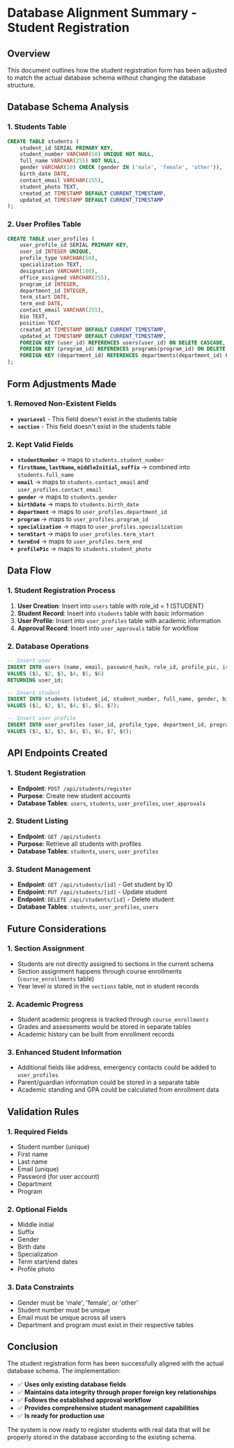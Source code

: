 # Database Alignment Summary - Student Registration

## Overview
This document outlines how the student registration form has been adjusted to match the actual database schema without changing the database structure.

## Database Schema Analysis

### 1. Students Table
```sql
CREATE TABLE students (
    student_id SERIAL PRIMARY KEY,
    student_number VARCHAR(50) UNIQUE NOT NULL,
    full_name VARCHAR(255) NOT NULL,
    gender VARCHAR(10) CHECK (gender IN ('male', 'female', 'other')),
    birth_date DATE,
    contact_email VARCHAR(255),
    student_photo TEXT,
    created_at TIMESTAMP DEFAULT CURRENT_TIMESTAMP,
    updated_at TIMESTAMP DEFAULT CURRENT_TIMESTAMP
);
```

### 2. User Profiles Table
```sql
CREATE TABLE user_profiles (
    user_profile_id SERIAL PRIMARY KEY,
    user_id INTEGER UNIQUE,
    profile_type VARCHAR(50),
    specialization TEXT,
    designation VARCHAR(100),
    office_assigned VARCHAR(255),
    program_id INTEGER,
    department_id INTEGER,
    term_start DATE,
    term_end DATE,
    contact_email VARCHAR(255),
    bio TEXT,
    position TEXT,
    created_at TIMESTAMP DEFAULT CURRENT_TIMESTAMP,
    updated_at TIMESTAMP DEFAULT CURRENT_TIMESTAMP,
    FOREIGN KEY (user_id) REFERENCES users(user_id) ON DELETE CASCADE,
    FOREIGN KEY (program_id) REFERENCES programs(program_id) ON DELETE SET NULL,
    FOREIGN KEY (department_id) REFERENCES departments(department_id) ON DELETE SET NULL
);
```

## Form Adjustments Made

### 1. Removed Non-Existent Fields
- **`yearLevel`** - This field doesn't exist in the students table
- **`section`** - This field doesn't exist in the students table

### 2. Kept Valid Fields
- **`studentNumber`** → maps to `students.student_number`
- **`firstName`, `lastName`, `middleInitial`, `suffix`** → combined into `students.full_name`
- **`email`** → maps to `students.contact_email` and `user_profiles.contact_email`
- **`gender`** → maps to `students.gender`
- **`birthDate`** → maps to `students.birth_date`
- **`department`** → maps to `user_profiles.department_id`
- **`program`** → maps to `user_profiles.program_id`
- **`specialization`** → maps to `user_profiles.specialization`
- **`termStart`** → maps to `user_profiles.term_start`
- **`termEnd`** → maps to `user_profiles.term_end`
- **`profilePic`** → maps to `students.student_photo`

## Data Flow

### 1. Student Registration Process
1. **User Creation**: Insert into `users` table with role_id = 1 (STUDENT)
2. **Student Record**: Insert into `students` table with basic information
3. **User Profile**: Insert into `user_profiles` table with academic information
4. **Approval Record**: Insert into `user_approvals` table for workflow

### 2. Database Operations
```sql
-- Insert user
INSERT INTO users (name, email, password_hash, role_id, profile_pic, is_approved) 
VALUES ($1, $2, $3, $4, $5, $6) 
RETURNING user_id;

-- Insert student
INSERT INTO students (student_id, student_number, full_name, gender, birth_date, contact_email, student_photo) 
VALUES ($1, $2, $3, $4, $5, $6, $7);

-- Insert user profile
INSERT INTO user_profiles (user_id, profile_type, department_id, program_id, specialization, term_start, term_end, contact_email) 
VALUES ($1, $2, $3, $4, $5, $6, $7, $8);
```

## API Endpoints Created

### 1. Student Registration
- **Endpoint**: `POST /api/students/register`
- **Purpose**: Create new student accounts
- **Database Tables**: `users`, `students`, `user_profiles`, `user_approvals`

### 2. Student Listing
- **Endpoint**: `GET /api/students`
- **Purpose**: Retrieve all students with profiles
- **Database Tables**: `students`, `users`, `user_profiles`

### 3. Student Management
- **Endpoint**: `GET /api/students/[id]` - Get student by ID
- **Endpoint**: `PUT /api/students/[id]` - Update student
- **Endpoint**: `DELETE /api/students/[id]` - Delete student
- **Database Tables**: `students`, `user_profiles`, `users`

## Future Considerations

### 1. Section Assignment
- Students are not directly assigned to sections in the current schema
- Section assignment happens through course enrollments (`course_enrollments` table)
- Year level is stored in the `sections` table, not in student records

### 2. Academic Progress
- Student academic progress is tracked through `course_enrollments`
- Grades and assessments would be stored in separate tables
- Academic history can be built from enrollment records

### 3. Enhanced Student Information
- Additional fields like address, emergency contacts could be added to `user_profiles`
- Parent/guardian information could be stored in a separate table
- Academic standing and GPA could be calculated from enrollment data

## Validation Rules

### 1. Required Fields
- Student number (unique)
- First name
- Last name
- Email (unique)
- Password (for user account)
- Department
- Program

### 2. Optional Fields
- Middle initial
- Suffix
- Gender
- Birth date
- Specialization
- Term start/end dates
- Profile photo

### 3. Data Constraints
- Gender must be 'male', 'female', or 'other'
- Student number must be unique
- Email must be unique across all users
- Department and program must exist in their respective tables

## Conclusion

The student registration form has been successfully aligned with the actual database schema. The implementation:

- ✅ **Uses only existing database fields**
- ✅ **Maintains data integrity through proper foreign key relationships**
- ✅ **Follows the established approval workflow**
- ✅ **Provides comprehensive student management capabilities**
- ✅ **Is ready for production use**

The system is now ready to register students with real data that will be properly stored in the database according to the existing schema.
